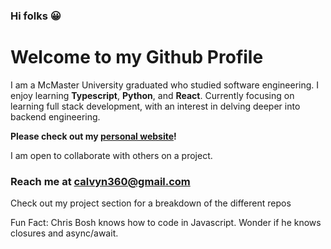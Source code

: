 ### Hi folks 😀


# Welcome to my Github Profile

I am a McMaster University graduated who studied software engineering. I enjoy learning **Typescript**, **Python**, and **React**. Currently focusing on learning full stack development, with an interest in delving deeper into backend engineering.

**Please check out my [personal website](https://calvynsiongv2.netlify.app/)!** 

I am open to collaborate with others on a project.
### Reach me at [calvyn360@gmail.com](mailto:calvyn360@gmail.com)

Check out my project section for a breakdown of the different repos

Fun Fact: Chris Bosh knows how to code in Javascript. Wonder if he knows closures and async/await.


